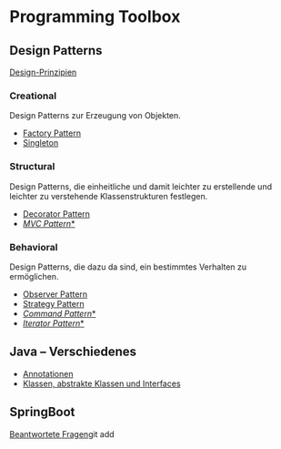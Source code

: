 # Programming Toolbox

## Design Patterns

[Design-Prinzipien](dp/prinzipien/)

### Creational

Design Patterns zur Erzeugung von Objekten.

- [Factory Pattern](dp/factory/)
- [Singleton](dp/singleton/)

### Structural

Design Patterns, die einheitliche und damit leichter zu erstellende und leichter zu verstehende Klassenstrukturen festlegen.


- [Decorator Pattern](dp/decorator/)
- [*MVC Pattern*\*](dp/mvc/)

### Behavioral

Design Patterns, die dazu da sind, ein bestimmtes Verhalten zu ermöglichen.

- [Observer Pattern](dp/observer/)
- [Strategy Pattern](dp/strategy/)
- [*Command Pattern*\*](dp/command/)
- [*Iterator Pattern*\*](dp/iterator/)



## Java – Verschiedenes

- [Annotationen](java/annotations/)
- [Klassen, abstrakte Klassen und Interfaces](java/classes-interfaces/)



## SpringBoot

[Beantwortete Fragen](springboot/README.md)git add 